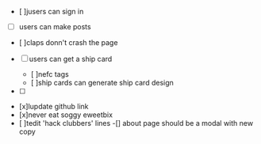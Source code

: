 - [ ]jusers can sign in
- [ ] users can make posts
- [ ]claps donn't crash the page
- [ ] users can get a ship card

  - [ ]nefc tags
  - [ ]ship cards can generate
    ship card design

- [ ]
- [x]lupdate github link
- [x]never eat soggy eweetbix
- [ ]tedit 'hack clubbers' lines
  -[] about page should be a modal with new copy
